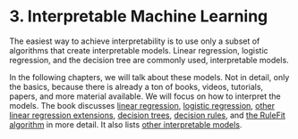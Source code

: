 # 3. Interpretable Machine Learning

The easiest way to achieve interpretability is to use only a subset of algorithms that create interpretable models. Linear regression, logistic regression, and the decision tree are commonly used, interpretable models.

In the following chapters, we will talk about these models. Not in detail, only the basics, because there is already a ton of books, videos, tutorials, papers, and more material available. We will focus on how to interpret the models. The book discusses [linear regression](https://christophm.github.io/interpretable-ml-book/limo.html#limo), [logistic regression](https://christophm.github.io/interpretable-ml-book/logistic.html#logistic), [other linear regression extensions](https://christophm.github.io/interpretable-ml-book/extend-lm.html#extend-lm), [decision trees](https://christophm.github.io/interpretable-ml-book/tree.html#tree), [decision rules](https://christophm.github.io/interpretable-ml-book/rules.html#rules), and [the RuleFit algorithm](https://christophm.github.io/interpretable-ml-book/rulefit.html#rulefit) in more detail. It also lists [other interpretable models](https://christophm.github.io/interpretable-ml-book/other-interpretable.html#other-interpretable).

